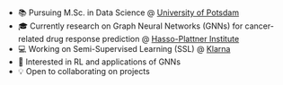 - :books: Pursuing M.Sc. in Data Science @ [University of Potsdam](https://www.uni-potsdam.de/en/university-of-potsdam)
- :mortar_board: Currently research on Graph Neural Networks (GNNs) for cancer-related drug response prediction @ [Hasso-Plattner Institute](https://hpi.de/)
- :computer: Working on Semi-Supervised Learning (SSL) @ [Klarna](https://www.klarna.com/)
- :thinking: Interested in RL and applications of GNNs
- :bulb: Open to collaborating on projects
